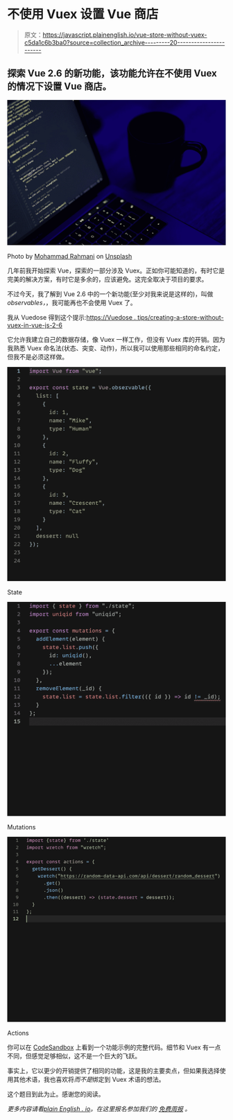 # 不使用 Vuex 设置 Vue 商店

> 原文：<https://javascript.plainenglish.io/vue-store-without-vuex-c5da1c6b3ba0?source=collection_archive---------20----------------------->

## 探索 Vue 2.6 的新功能，该功能允许在不使用 Vuex 的情况下设置 Vue 商店。

![](img/81d309de8e258f7909293fe1e2ad777b.png)

Photo by [Mohammad Rahmani](https://unsplash.com/@afgprogrammer?utm_source=medium&utm_medium=referral) on [Unsplash](https://unsplash.com?utm_source=medium&utm_medium=referral)

几年前我开始探索 Vue，探索的一部分涉及 Vuex。正如你可能知道的，有时它是完美的解决方案，有时它是多余的，应该避免。这完全取决于项目的要求。

不过今天，我了解到 Vue 2.6 中的一个新功能(至少对我来说是这样的)，叫做 *observables，*，我可能再也不会使用 Vuex 了。

我从 Vuedose 得到这个提示:[https://Vuedose . tips/creating-a-store-without-vuex-in-vue-js-2-6](https://vuedose.tips/creating-a-store-without-vuex-in-vue-js-2-6)

它允许我建立自己的数据存储，像 Vuex 一样工作，但没有 Vuex 库的开销。因为我熟悉 Vuex 命名法(状态、突变、动作)，所以我可以使用那些相同的命名约定，但我不是必须这样做。

![](img/734318211310546740add64960cf9aed.png)

State

![](img/92892c936fa13b0e8c641a4a5b61d23e.png)

Mutations

![](img/2f5ebfaa2be5651bdc7d0b491fcd18fb.png)

Actions

你可以在 [CodeSandbox](https://codesandbox.io/s/peaceful-keldysh-mmitu) 上看到一个功能示例的完整代码。细节和 Vuex 有一点不同，但感觉足够相似，这不是一个巨大的飞跃。

事实上，它以更少的开销提供了相同的功能，这是我的主要卖点，但如果我选择使用其他术语，我也喜欢将*而不是*绑定到 Vuex 术语的想法。

这个题目到此为止。感谢您的阅读。

*更多内容请看*[*plain English . io*](http://plainenglish.io/)*。在这里报名参加我们的* [*免费周报*](http://newsletter.plainenglish.io/) *。*